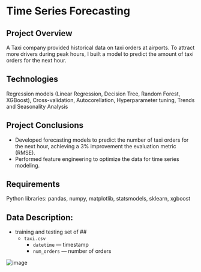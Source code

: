 # Time Series Forecasting
## Project Overview
A Taxi company provided historical data on taxi orders at airports. To attract more drivers during peak hours, I built a model to predict the amount of taxi orders for the next hour.

## Technologies
Regression models (Linear Regression, Decision Tree, Random Forest, XGBoost), Cross-validation, Autocorellation, Hyperparameter tuning, Trends and Seasonality Analysis

## Project Conclusions
- Developed forecasting models to predict the number of taxi orders for the next hour, achieving a 3% improvement the evaluation metric (RMSE).
- Performed feature engineering to optimize the data for time series modeling.
 
## Requirements
Python libraries: pandas, numpy, matplotlib, statsmodels, sklearn, xgboost

## Data Description:
- training and testing set of ##
  - `taxi.csv`
    - `datetime` — timestamp
    - `num_orders` — number of orders

![image](https://github.com/laceymalarky/TripleTen_projects/assets/97048468/9fafeb1a-72ac-436c-9a26-c0a0fb5a7746)
